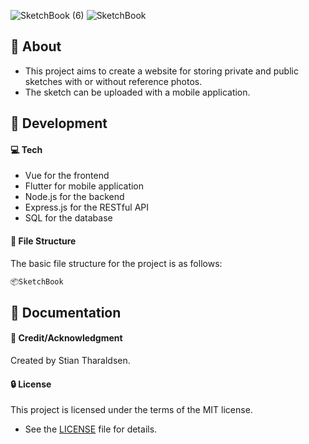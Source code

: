 
![SketchBook (6)](https://github.com/stiantha/SketchBook/assets/132207909/2adb4d74-47ba-422e-b5da-308fbb066ab5)
![SketchBook](https://github.com/stiantha/SketchBook/assets/132207909/8bbe40e3-e88b-4328-9910-033097e15f60)

## :beginner: About
- This project aims to create a website for storing private and public sketches with or without reference photos.
- The sketch can be uploaded with a mobile application.
  
## :wrench: Development

#### :computer: Tech

- Vue for the frontend
- Flutter for mobile application
- Node.js for the backend
- Express.js for the RESTful API
- SQL for the database

#### :file_folder: File Structure
The basic file structure for the project is as follows:
```bash
📦SketchBook

```

## :book: Documentation

#### :star2: Credit/Acknowledgment
Created by Stian Tharaldsen.
#### :lock: License
This project is licensed under the terms of the MIT license.
- See the [LICENSE](LICENSE) file for details.

